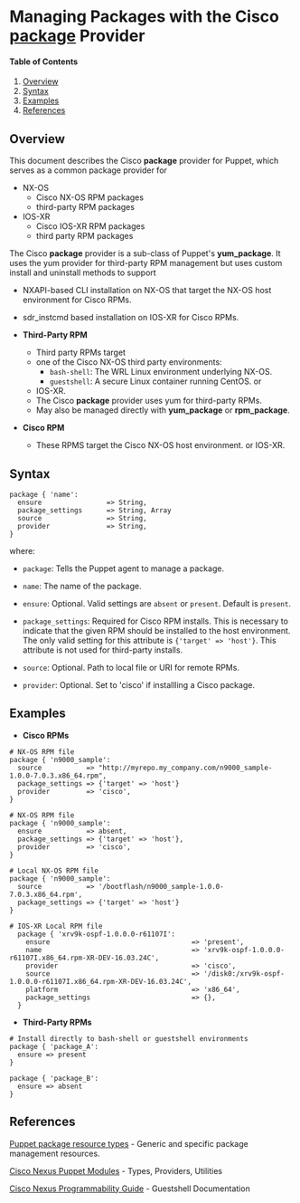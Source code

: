 # Managing Packages with the Cisco <u>package</u> Provider

#### Table of Contents

1. [Overview](#overview)
2. [Syntax](#syntax)
3. [Examples](#examples)
4. [References](#references)

## <a name="overview">Overview</a>

This document describes the Cisco **package** provider for Puppet, which serves as a common package provider for 
  * NX-OS
      * Cisco NX-OS RPM packages 
      * third-party RPM packages
  * IOS-XR
      * Cisco IOS-XR RPM packages 
      * third party RPM packages

The Cisco **package** provider is a sub-class of Puppet's **yum_package**. It uses the yum provider for third-party RPM management but uses custom install and uninstall methods to support 
  * NXAPI-based CLI installation on NX-OS that target the NX-OS host environment for Cisco RPMs.
  * sdr_instcmd based installation on IOS-XR for Cisco RPMs.

* **Third-Party RPM**
  *  Third party RPMs target 
    * one of the Cisco NX-OS third party environments:
      * `bash-shell`: The WRL Linux environment underlying NX-OS.
      * `guestshell`: A secure Linux container running CentOS.
    or
    * IOS-XR.
  * The Cisco **package** provider uses yum for third-party RPMs.
  * May also be managed directly with **yum_package** or **rpm_package**.

* **Cisco RPM**
  * These RPMS target 
      the Cisco NX-OS host environment. or IOS-XR.


## <a name="Syntax">Syntax</a>

~~~
package { 'name':
  ensure                => String,
  package_settings      => String, Array
  source                => String,
  provider              => String,
}
~~~

where:

* `package`: Tells the Puppet agent to manage a package.

* `name`: The name of the package.

* `ensure`: Optional. Valid settings are `absent` or `present`. Default is `present`.

* `package_settings`: Required for Cisco RPM installs. This is necessary to indicate that the given RPM should be installed to the host environment. The only valid setting for this attribute is `{'target' => 'host'}`. This attribute is not used for third-party installs.

* `source`: Optional. Path to local file or URI for remote RPMs.

* `provider`: Optional. Set to 'cisco' if installling a Cisco package.


## <a name="examples">Examples</a>

* **Cisco RPMs**

~~~
# NX-OS RPM file
package { 'n9000_sample':
  source           => "http://myrepo.my_company.com/n9000_sample-1.0.0-7.0.3.x86_64.rpm",
  package_settings => {'target' => 'host'}
  provider         => 'cisco',
}
~~~

~~~
# NX-OS RPM file
package { 'n9000_sample':
  ensure           => absent,
  package_settings => {'target' => 'host'},
  provider         => 'cisco',
}
~~~

~~~
# Local NX-OS RPM file
package { 'n9000_sample':
  source           => '/bootflash/n9000_sample-1.0.0-7.0.3.x86_64.rpm',
  package_settings => {'target' => 'host'}
}
~~~

~~~
# IOS-XR Local RPM file
  package { 'xrv9k-ospf-1.0.0.0-r61107I':
    ensure                                   => 'present',
    name                                     => 'xrv9k-ospf-1.0.0.0-r61107I.x86_64.rpm-XR-DEV-16.03.24C',
    provider                                 => 'cisco',
    source                                   => '/disk0:/xrv9k-ospf-1.0.0.0-r61107I.x86_64.rpm-XR-DEV-16.03.24C',
    platform                                 => 'x86_64',
    package_settings                         => {},
  }
~~~

* **Third-Party RPMs**

~~~
# Install directly to bash-shell or guestshell environments
package { 'package_A':
  ensure => present
}
~~~
~~~
package { 'package_B':
  ensure => absent
}
~~~

## <a name="references">References</a>

[Puppet package resource types](https://docs.puppetlabs.com/references/latest/type.html#package) - Generic and specific package management resources.

[Cisco Nexus Puppet Modules](../README.md) - Types, Providers, Utilities

[Cisco Nexus Programmability Guide](http://www.cisco.com/c/en/us/td/docs/switches/datacenter/nexus9000/sw/6-x/programmability/guide/b_Cisco_Nexus_9000_Series_NX-OS_Programmability_Guide/b_Cisco_Nexus_9000_Series_NX-OS_Programmability_Guide_chapter_01010.html) - Guestshell Documentation
